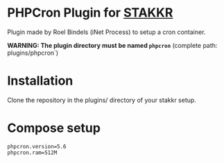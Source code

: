 # PHPCron Plugin for [STAKKR](https://github.com/edyan/stakkr/)
Plugin made by Roel Bindels (iNet Process) to setup a cron container.

__WARNING: The plugin directory must be named `phpcron`__ (complete path: plugins/phpcron`)

# Installation
Clone the repository in the plugins/ directory of your stakkr setup.

# Compose setup
```
phpcron.version=5.6
phpcron.ram=512M
```
